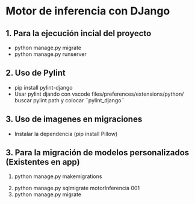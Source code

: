 # Motor de inferencia con DJango

## 1. Para la ejecución incial del proyecto

- python manage.py migrate
- python manage.py runserver

## 2. Uso de Pylint

- pip install pylint-django
- Usar pylint djando con vscode files/preferences/extensions/python/ buscar pylint path y colocar ¨pylint_django¨

## 3. Uso de imagenes en migraciones

- Instalar la dependencia (pip install Pillow)

## 3. Para la migración de modelos personalizados (Existentes en app)

1. python manage.py makemigrations
<!-- Obteniendo un id de la migración Ejem. 001 -->
2. python manage.py sqlmigrate motorInferencia 001
3. python manage.py migrate

